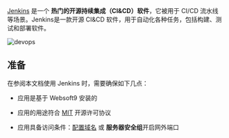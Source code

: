 [Jenkins](https://www.jenkins.io/) 是一个 **热门的开源持续集成（CI&CD）软件**，它被用于 CI/CD 流水线  等场景。Jenkins是一款开源 CI&CD 软件，用于自动化各种任务，包括构建、测试和部署软件。


![devops](https://libs.websoft9.com/Websoft9/DocsPicture/zh/jenkins/jenkins_is_the_hub_CD_Devops.png)


## 准备

在参阅本文档使用 Jenkins 时，需要确保如下几点：

- 应用是基于 Websoft9 安装的

- 应用的用途符合 [MIT](https://opensource.org/licenses/MIT) 开源许可协议

- 应用具备访问条件：[配置域名](./domain-set) 或 **服务器安全组**开启网外端口